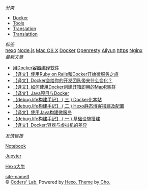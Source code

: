<div class="pure-u-1 pure-u-md-3-4"><div ng-controller="bodyCtrl" class="content_container"><div class="post"><h1 ng-bind="post_title" class="post-title"></h1><div class="post-content"><div style="width:100%;height:500px;" id="jsmind_container"></div></div></div></div></div><div class="pure-u-1-4"><div id="sidebar"><div class="widget"><div class="widget-title"><i class="fa fa-folder-o"> 分类</i></div><ul class="category-list"><li class="category-list-item"><a class="category-list-link" href="/categories/Docker/">Docker</a></li><li class="category-list-item"><a class="category-list-link" href="/categories/Tools/">Tools</a></li><li class="category-list-item"><a class="category-list-link" href="/categories/Translation/">Translation</a></li><li class="category-list-item"><a class="category-list-link" href="/categories/Translattion/">Translattion</a></li></ul></div><div class="widget"><div class="widget-title"><i class="fa fa-star-o"> 标签</i></div><div class="tagcloud"><a href="/tags/hexo/" style="font-size: 15px;">hexo</a> <a href="/tags/Node-js/" style="font-size: 15px;">Node.js</a> <a href="/tags/Mac-OS-X/" style="font-size: 15px;">Mac OS X</a> <a href="/tags/Docker/" style="font-size: 15px;">Docker</a> <a href="/tags/Openresty/" style="font-size: 15px;">Openresty</a> <a href="/tags/Aliyun/" style="font-size: 15px;">Aliyun</a> <a href="/tags/https/" style="font-size: 15px;">https</a> <a href="/tags/Nginx/" style="font-size: 15px;">Nginx</a></div></div><div class="widget"><div class="widget-title"><i class="fa fa-file-o"> 最新文章</i></div><ul class="post-list"><li class="post-list-item"><a class="post-list-link" href="/build-with-docker/">用Docker容器编译软件</a></li><li class="post-list-item"><a class="post-list-link" href="/startup-micro-service-with-ruby/">【译文】使用Ruby on Rails和Docker开始微服务之旅</a></li><li class="post-list-item"><a class="post-list-link" href="/what-would-docker-bring-to-your-team/">【译文】Docker会给你的开发团队带来什么变化？</a></li><li class="post-list-item"><a class="post-list-link" href="/how-to-use-docker-to-build-mapr-cluster/">【译文】如何使用Docker创建开箱即用的MapR集群</a></li><li class="post-list-item"><a class="post-list-link" href="/opensource-docker-n-java-projects/">【译文】Java项目与Docker</a></li><li class="post-list-item"><a class="post-list-link" href="/build-my-site-3/">【debug.life构建手记】 ( 三 ) Docker化本站</a></li><li class="post-list-item"><a class="post-list-link" href="/build-my-site-2/">【debug.life构建手记】 ( 二 ) Hexo静态博客搭建及配置</a></li><li class="post-list-item"><a class="post-list-link" href="/build-micro-service-with-java/">【译文】使用Java构建微服务</a></li><li class="post-list-item"><a class="post-list-link" href="/build-my-site-1/">【debug.life构建手记】 ( 一 ) 基础设施搭建</a></li><li class="post-list-item"><a class="post-list-link" href="/Docker-difference-between-container-n-vms/">【译文】Docker:容器与虚拟机的差异</a></li></ul></div><div class="widget"><div class="widget-title"><i class="fa fa-external-link"> 友情链接</i></div><ul></ul><a href="http://notebook.debug.life/tree" title="Notebook" target="_blank">Notebook</a><ul></ul><a href="http://jupyter.debug.life/" title="Jupyter" target="_blank">Jupyter</a><ul></ul><a href="http://www.lancezhange.com/" title="Hexo大牛" target="_blank">Hexo大牛</a><ul></ul><a href="http://www.example3.com/" title="site-name3" target="_blank">site-name3</a></div></div></div><div class="pure-u-1 pure-u-md-4-4"><div id="footer">© <a href="/." rel="nofollow">Coders' Lab.</a> Powered by<a rel="nofollow" target="_blank" href="https://hexo.io"> Hexo.</a><a rel="nofollow" target="_blank" href="https://github.com/tufu9441/maupassant-hexo"> Theme</a> by<a rel="nofollow" target="_blank" href="https://github.com/pagecho"> Cho.</a></div></div>